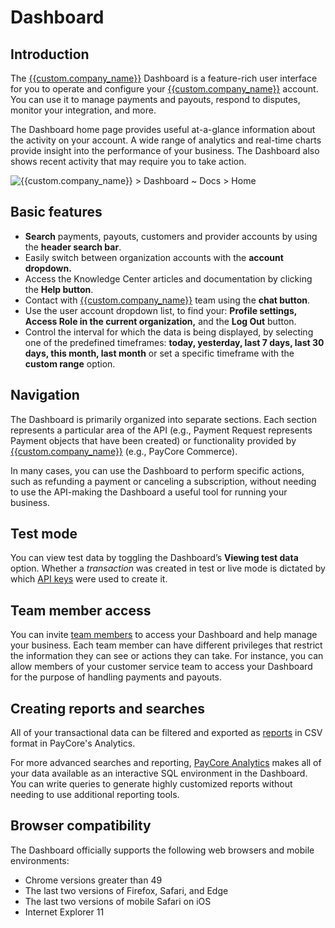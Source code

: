 # Dashboard

## Introduction

The [{{custom.company_name}}]({{custom.website_url}}) Dashboard is a feature-rich user interface for you to operate and configure your [{{custom.company_name}}]({{custom.website_url}}) account. You can use it to manage payments and payouts, respond to disputes, monitor your integration, and more.

The Dashboard home page provides useful at-a-glance information about the activity on your account. A wide range of analytics and real-time charts provide insight into the performance of your business. The Dashboard also shows recent activity that may require you to take action.

![](images/dashboard.png "{{custom.company_name}} > Dashboard ~ Docs > Home")

## Basic features

-   **Search**  payments, payouts, customers and provider accounts by using the  **header search bar**.
-   Easily switch between organization accounts with the **account dropdown.**
-   Access the Knowledge Center articles and documentation by clicking the **Help button**.
-   Contact with [{{custom.company_name}}]({{custom.website_url}}) team using the **chat button**.
-   Use the user account dropdown list, to find your: **Profile settings, Access Role in the current organization,** and the **Log Out** button.
-   Control the interval for which the data is being displayed, by selecting one of the predefined timeframes: **today, yesterday, last 7 days, last 30 days, this month, last month** or set a specific timeframe with the **custom range** option.

## Navigation

The Dashboard is primarily organized into separate sections. Each section represents a particular area of the API (e.g.,  Payment Request represents Payment  objects that have been created) or functionality provided by [{{custom.company_name}}]({{custom.website_url}}) (e.g., PayCore Commerce).

In many cases, you can use the Dashboard to perform specific actions, such as refunding a payment or canceling a subscription, without needing to use the API-making the Dashboard a useful tool for running your business.

## Test mode

You can view test data by toggling the Dashboard’s  **Viewing test data**  option. Whether a  _transaction_  was created in test or live mode is dictated by which  [API keys](/products/account)  were used to create it.

## Team member access

You can invite  [team members](http://confluence.paymaxi.com)  to access your Dashboard and help manage your business. Each team member can have different privileges that restrict the information they can see or actions they can take. For instance, you can allow members of your customer service team to access your Dashboard for the purpose of handling  payments  and  payouts.

## Creating reports and searches

All of your transactional data can be filtered and exported as  [reports](/products/analytics)  in CSV format in PayCore's Analytics.

For more advanced searches and reporting, [PayCore Analytics](/products/analytics)  makes all of your data available as an interactive SQL environment in the Dashboard. You can write queries to generate highly customized reports without needing to use additional reporting tools.

## Browser compatibility

The Dashboard officially supports the following web browsers and mobile environments:

-   Chrome versions greater than 49
-   The last two versions of Firefox, Safari, and Edge
-   The last two versions of mobile Safari on iOS
-   Internet Explorer 11